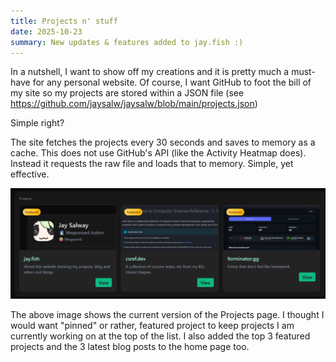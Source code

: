```yaml
---
title: Projects n' stuff
date: 2025-10-23
summary: New updates & features added to jay.fish :)
---
```


In a nutshell, I want to show off my creations and it is pretty much a must-have for any personal website. Of course, I want GitHub to foot the bill of my site so my projects are stored within a JSON file (see https://github.com/jaysalw/jaysalw/blob/main/projects.json)

Simple right?

The site fetches the projects every 30 seconds and saves to memory as a cache. This does not use GitHub's API (like the Activity Heatmap does). Instead it requests the raw file and loads that to memory. Simple, yet effective.

![Projects Page Image](https://github.com/jaysalw/jaysalw/blob/main/blog-assets/2025/projects-page.png)

The above image shows the current version of the Projects page. I thought I would want "pinned" or rather, featured project to keep projects I am currently working on at the top of the list. I also added the top 3 featured projects and the 3 latest blog posts to the home page too.
